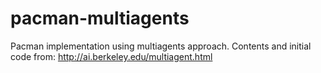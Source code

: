 # pacman-multiagents
Pacman implementation using multiagents approach. Contents and initial code from: http://ai.berkeley.edu/multiagent.html
